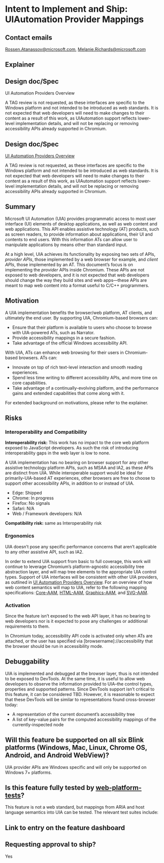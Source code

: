 # Intent to Implement and Ship: UIAutomation Provider Mappings

## Contact emails

Rossen.Atanassov@microsoft.com, Melanie.Richards@microsoft.com

## Explainer

<Add Github link here>

## Design doc/Spec 

UI Automation Providers Overview 

A TAG review is not requested, as these interfaces are specific to the Windows platform and not intended to be introduced as web standards. It is not expected that web developers will need to make changes to their content as a result of this work, as UIAutomation support reflects lower-level implementation details, and will not be replacing or removing accessibility APIs already supported in Chromium.

## Design doc/Spec

[UI Automation Providers Overview](https://docs.microsoft.com/en-us/windows/desktop/winauto/uiauto-providersoverview)

A TAG review is not requested, as these interfaces are specific to the Windows platform and not intended to be introduced as web standards. It is not expected that web developers will need to make changes to their content as a result of this work, as UIAutomation support reflects lower-level implementation details, and will not be replacing or removing accessibility APIs already supported in Chromium.

## Summary

Microsoft UI Automation (UIA) provides programmatic access to most user interface (UI) elements of desktop applications, as well as web content and web applications. This API enables assistive technology (AT) products, such as screen readers, to provide information about applications, their UI and contents to end users. With this information ATs can allow user to manipulate applications by means other than standard input.

At a high level, UIA achieves its functionality by exposing two sets of APIs, *provider APIs*, those implemented by a web browser for example, and *client APIs*, those implemented by an AT. This document’s focus is on implementing the *provider* APIs inside Chromium. These APIs are not exposed to web developers, and it is not expected that web developers should change the way they build sites and web apps—these APIs are meant to map web content into a format useful to C/C++ programmers.

## Motivation

A UIA implementation benefits the browser/web platform, AT clients, and ultimately the end user.
By supporting UIA, Chromium-based browsers can:

* Ensure that their platform is available to users who choose to browse with UIA-powered ATs, such as Narrator.
* Provide accessibility mappings in a secure fashion.
* Take advantage of the official Windows accessibility API.

With UIA, ATs can enhance web browsing for their users in Chromium-based browsers. ATs can:

* Innovate on top of rich text-level interaction and smooth reading experiences.
* Spend less time writing to different accessibility APIs, and more time on core capabilities.
* Take advantage of a continually-evolving platform, and the performance gains and extended capabilities that come along with it.

For extended background on motivations, please refer to the explainer.

## Risks

### Interoperability and Compatibility

**Interoperability risk:** This work has no impact to the core web platform exposed to JavaScript developers. As such the risk of introducing interoperability gaps in the web layer is low to none.

A UIA implementation has no bearing on browser support for any other assistive technology platform APIs, such as MSAA and IA2, as these APIs are distinct from UIA. While interoperable support would be ideal for primarily-UIA-based AT experiences, other browsers are free to choose to support other accessibility APIs, in addition to or instead of UIA.

* Edge: Shipped
* Chrome: In progress
* Firefox: No signals
* Safari: N/A
* Web / Framework developers: N/A

**Compatibility risk:** same as Interoperability risk

### Ergonomics

UIA doesn’t pose any specific performance concerns that aren’t applicable to any other assistive API, such as IA2.

In order to extend UIA support from basic to full coverage, this work will continue to leverage Chromium’s platform-agnostic accessibility tree abstraction layer, and will map tree elements to the appropriate UIA control types. Support of UIA interfaces will be consistent with other UIA providers, as outlined in [UI Automation Providers Overview](https://docs.microsoft.com/en-us/windows/desktop/winauto/uiauto-providersoverview). For an overview of how web content semantics will map to UIA, refer to the following mapping specifications: [Core-AAM](https://w3c.github.io/core-aam/), [HTML-AAM](https://w3c.github.io/html-aam/), [Graphics-AAM](https://w3c.github.io/graphics-aam/), and [SVG-AAM](https://w3c.github.io/svg-aam/).

### Activation

Since the feature isn’t exposed to the web API layer, it has no bearing to web developers nor is it expected to pose any challenges or additional requirements to them.

In Chromium today, accessibility API code is activated only when ATs are attached, or the user has specified via [browsername]://accessibility that the browser should be run in accessibility mode.

## Debuggability

UIA is implemented and debugged at the browser layer, thus is not intended to be exposed to DevTools. At the same time, it is useful to allow web developers to observe the information provided to UIA–the control types, properties and supported patterns. Since DevTools support isn’t critical to this feature, it can be considered TBD. However, it is reasonable to expect that these DevTools will be similar to representations found cross-browser today:

* A representation of the current document’s accessibility tree
* A list of key-value pairs for the computed accessibility mappings of the currently-inspected node

## Will this feature be supported on all six Blink platforms (Windows, Mac, Linux, Chrome OS, Android, and Android WebView)?

UIA provider APIs are Windows specific and will only be supported on Windows 7+ platforms.

## Is this feature fully tested by [web-platform-tests](https://chromium.googlesource.com/chromium/src/+/master/docs/testing/web_platform_tests.md)?

This feature is not a web standard, but mappings from ARIA and host language semantics into UIA can be tested. The relevant test suites include:

## Link to entry on the feature dashboard

<TBD>

## Requesting approval to ship?

Yes